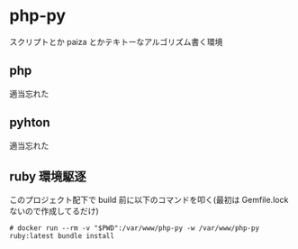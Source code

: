 # php-py

スクリプトとか paiza とかテキトーなアルゴリズム書く環境

## php

適当忘れた

## pyhton

適当忘れた

## ruby 環境駆逐

このプロジェクト配下で build 前に以下のコマンドを叩く(最初は Gemfile.lock ないので作成してるだけ)

```
# docker run --rm -v "$PWD":/var/www/php-py -w /var/www/php-py ruby:latest bundle install
```
